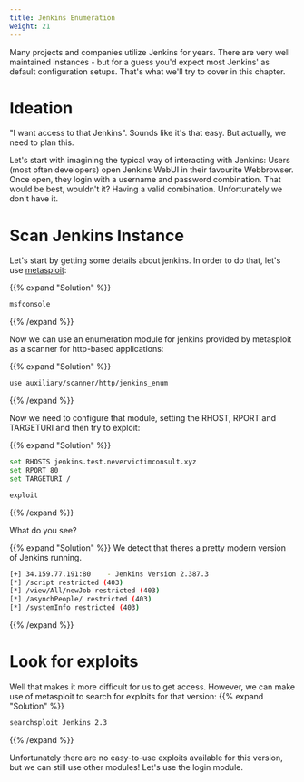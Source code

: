 ```yaml
---
title: Jenkins Enumeration
weight: 21
---
```


Many projects and companies utilize Jenkins for years.
There are very well maintained instances - but for a guess you'd expect most Jenkins' as default configuration setups.
That's what we'll try to cover in this chapter.

# Ideation

"I want access to that Jenkins".
Sounds like it's that easy.
But actually, we need to plan this.

Let's start with imagining the typical way of interacting with Jenkins:
Users (most often developers) open Jenkins WebUI in their favourite Webbrowser.
Once open, they login with a username and password combination.
That would be best, wouldn't it? Having a valid combination.
Unfortunately we don't have it.

# Scan Jenkins Instance

Let's start by getting some details about jenkins. In order to do that, let's use [metasploit](https://www.metasploit.com/):

{{% expand "Solution" %}}

```bash
msfconsole
```

{{% /expand %}}

Now we can use an enumeration module for jenkins provided by metasploit as a scanner for http-based applications:

{{% expand "Solution" %}}

```bash
use auxiliary/scanner/http/jenkins_enum
```

{{% /expand %}}

Now we need to configure that module, setting the RHOST, RPORT and TARGETURI and then try to exploit:

{{% expand "Solution" %}}

```bash
set RHOSTS jenkins.test.nevervictimconsult.xyz
set RPORT 80
set TARGETURI /
```

```bash
exploit
```

{{% /expand %}}

What do you see?

{{% expand "Solution" %}}
We detect that theres a pretty modern version of Jenkins running.

```bash
[+] 34.159.77.191:80    - Jenkins Version 2.387.3
[*] /script restricted (403)
[*] /view/All/newJob restricted (403)
[*] /asynchPeople/ restricted (403)
[*] /systemInfo restricted (403)
```

{{% /expand %}}

# Look for exploits

Well that makes it more difficult for us to get access. However, we can make use of metasploit to search for exploits for that version:
{{% expand "Solution" %}}

```bash
searchsploit Jenkins 2.3
```

{{% /expand %}}

Unfortunately there are no easy-to-use exploits available for this version, but we can still use other modules! Let's use the login module.
